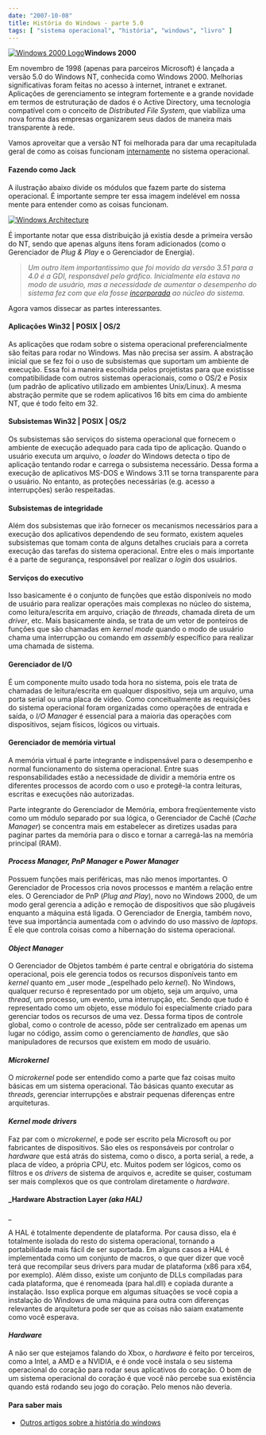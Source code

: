 ```yaml
---
date: "2007-10-08"
title: História do Windows - parte 5.0
tags: [ "sistema operacional", "história", "windows", "livro" ]
---
```


[![Windows 2000 Logo](..http://i.imgur.com/9rFlXJ1.png)](http://en.wikipedia.org/wiki/Windows_2000)**Windows 2000**

Em novembro de 1998 (apenas para parceiros Microsoft) é lançada a versão 5.0 do Windows NT, conhecida como Windows 2000. Melhorias significativas foram feitas no acesso à internet, intranet e extranet. Aplicações de gerenciamento se integram fortemente e a grande novidade em termos de estruturação de dados é o Active Directory, uma tecnologia compatível com o conceito de _Distributed File System_, que viabiliza uma nova forma das empresas organizarem seus dados de maneira mais transparente à rede.

Vamos aproveitar que a versão NT foi melhorada para dar uma recapitulada geral de como as coisas funcionam [internamente](http://compare.buscape.com.br/categoria?id=3482&lkout=1&kw=windows+internals+russinovich&site_origem=1293522) no sistema operacional.




#### Fazendo como Jack


A ilustração abaixo divide os módulos que fazem parte do sistema operacional. É importante sempre ter essa imagem indelével em nossa mente para entender como as coisas funcionam.

[![Windows Architecture](http://i.imgur.com/SHFTZIx.png)](http://en.wikipedia.org/wiki/Image:Windows_2000_architecture.svg)

É importante notar que essa distribuição já existia desde a primeira versão do NT, sendo que apenas alguns itens foram adicionados (como o Gerenciador de _Plug & Play_ e o Gerenciador de Energia).


> _Um outro item importantíssimo que foi movido da versão 3.51 para a 4.0 é a GDI, responsável pelo gráfico. Inicialmente ela estava no modo de usuário, mas a necessidade de aumentar o desempenho do sistema fez com que ela fosse [incorporada](http://www.windowsitpro.com/Articles/ArticleID/2469/2469/pg/2/2.html?Ad=1) ao núcleo do sistema._


Agora vamos dissecar as partes interessantes.


#### Aplicações Win32 | POSIX | OS/2


As aplicações que rodam sobre o sistema operacional preferencialmente são feitas para rodar no Windows. Mas não precisa ser assim. A abstração inicial que se fez foi o uso de subsistemas que suportam um ambiente de execução. Essa foi a maneira escolhida pelos projetistas para que existisse compatibilidade com outros sistemas operacionais, como o OS/2 e Posix (um padrão de aplicativo utilizado em ambientes Unix/Linux). A mesma abstração permite que se rodem aplicativos 16 bits em cima do ambiente NT, que é todo feito em 32.


#### Subsistemas Win32 | POSIX | OS/2


Os subsistemas são serviços do sistema operacional que fornecem o ambiente de execução adequado para cada tipo de aplicação. Quando o usuário executa um arquivo, o _loader_ do Windows detecta o tipo de aplicação tentando rodar e carrega o subsistema necessário. Dessa forma a execução de aplicativos MS-DOS e Windows 3.11 se torna transparente para o usuário. No entanto, as proteções necessárias (e.g. acesso a interrupções) serão respeitadas.


#### Subsistemas de integridade


Além dos subsistemas que irão fornecer os mecanismos necessários para a execução dos aplicativos dependendo de seu formato, existem aqueles subsistemas que tomam conta de alguns detalhes cruciais para a correta execução das tarefas do sistema operacional. Entre eles o mais importante é a parte de segurança, responsável por realizar o _login_ dos usuários.


#### Serviços do executivo


Isso basicamente é o conjunto de funções que estão disponíveis no modo de usuário para realizar operações mais complexas no núcleo do sistema, como leitura/escrita em arquivo, criação de _threads_, chamada direta de um _driver_, etc. Mais basicamente ainda, se trata de um vetor de ponteiros de funções que são chamadas em _kernel mode_ quando o modo de usuário chama uma interrupção ou comando em _assembly_ específico para realizar uma chamada de sistema.


#### Gerenciador de I/O


É um componente muito usado toda hora no sistema, pois ele trata de chamadas de leitura/escrita em qualquer dispositivo, seja um arquivo, uma porta serial ou uma placa de vídeo. Como conceitualmente as requisições do sistema operacional foram organizadas como operações de entrada e saída, o _I/O Manager_ é essencial para a maioria das operações com dispositivos, sejam físicos, lógicos ou virtuais.


#### Gerenciador de memória virtual


A memória virtual é parte integrante e indispensável para o desempenho e normal funcionamento do sistema operacional. Entre suas responsabilidades estão a necessidade de dividir a memória entre os diferentes processos de acordo com o uso e protegê-la contra leituras, escritas e execuções não autorizadas.

Parte integrante do Gerenciador de Memória, embora freqüentemente visto como um módulo separado por sua lógica, o Gerenciador de Cachê (_Cache Manager_) se concentra mais em estabelecer as diretizes usadas para paginar partes da memória para o disco e tornar a carregá-las na memória principal (RAM).


#### _Process Manager, PnP Manager_ e _Power Manager_


Possuem funções mais periféricas, mas não menos importantes. O Gerenciador de Processos cria novos processos e mantém a relação entre eles. O Gerenciador de PnP (_Plug and Play_), novo no Windows 2000, de um modo geral gerencia a adição e remoção de dispositivos que são plugáveis enquanto a máquina está ligada. O Gerenciador de Energia, também novo, teve sua importância aumentada com o advindo do uso massivo de _laptops_. É ele que controla coisas como a hibernação do sistema operacional.


#### _Object Manager_


O Gerenciador de Objetos também é parte central e obrigatória do sistema operacional, pois ele gerencia todos os recursos disponíveis tanto em _kernel_ quanto em _user mode _(espelhado pelo _kernel_). No Windows, qualquer recurso é representado por um objeto, seja um arquivo, uma _thread_, um processo, um evento, uma interrupção, etc. Sendo que tudo é representado como um objeto, esse módulo foi especialmente criado para gerenciar todos os recursos de uma vez. Dessa forma tipos de controle global, como o controle de acesso, pôde ser centralizado em apenas um lugar no código, assim como o gerenciamento de _handles_, que são manipuladores de recursos que existem em modo de usuário.


#### _Microkernel_


O _microkernel_ pode ser entendido como a parte que faz coisas muito básicas em um sistema operacional. Tão básicas quanto executar as _threads_, gerenciar interrupções e abstrair pequenas diferenças entre arquiteturas.


#### _Kernel mode drivers_


Faz par com o _microkernel_, e pode ser escrito pela Microsoft ou por fabricantes de dispositivos. São eles os responsáveis por controlar o _hardware_ que está atrás do sistema, como o disco, a porta serial, a rede, a placa de vídeo, a própria CPU, etc. Muitos podem ser lógicos, como os filtros e os _drivers_ de sistema de arquivos e, acredite se quiser, costumam ser mais complexos que os que controlam diretamente o _hardware_.


#### _Hardware Abstraction Layer _(_aka_ HAL)_
_


A HAL é totalmente dependente de plataforma. Por causa disso, ela é totalmente isolada do resto do sistema operacional, tornando a portabilidade mais fácil de ser suportada. Em alguns casos a HAL é implementada como um conjunto de macros, o que quer dizer que você terá que recompilar seus drivers para mudar de plataforma (x86 para x64, por exemplo). Além disso, existe um conjunto de DLLs compiladas para cada plataforma, que é renomeada (para hal.dll) e copiada durante a instalação. Isso explica porque em algumas situações se você copia a instalação do Windows de uma máquina para outra com diferenças relevantes de arquitetura pode ser que as coisas não saiam exatamente como você esperava.


#### _Hardware_


A não ser que estejamos falando do Xbox, o _hardware_ é feito por terceiros, como a Intel, a AMD e a NVIDIA, e é onde você instala o seu sistema operacional do coração para rodar seus aplicativos do coração. O bom de um sistema operacional do coração é que você não percebe sua existência quando está rodando seu jogo do coração. Pelo menos não deveria.


#### Para saber mais





	
  * [Outros artigos sobre a história do windows](http://www.caloni.com.br/blog/search/historia%20do%20windows%20-%20parte)


